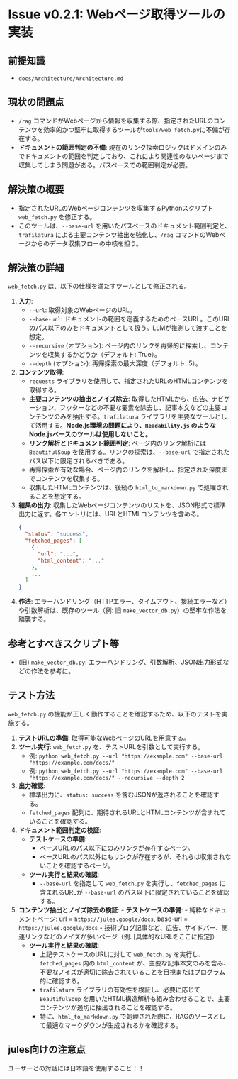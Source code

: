 # Issue v0.2.1: Webページ取得ツールの実装

## 前提知識
- `docs/Architecture/Architecture.md`

## 現状の問題点
- `/rag` コマンドがWebページから情報を収集する際、指定されたURLのコンテンツを効率的かつ堅牢に取得するツールが`tools/web_fetch.py`に不備が存在する。
- **ドキュメントの範囲判定の不備**: 現在のリンク探索ロジックはドメインのみでドキュメントの範囲を判定しており、これにより関連性のないページまで収集してしまう問題がある。パスベースでの範囲判定が必要。

## 解決策の概要
- 指定されたURLのWebページコンテンツを収集するPythonスクリプト `web_fetch.py` を修正する。
- このツールは、`--base-url` を用いたパスベースのドキュメント範囲判定と、`trafilatura` による主要コンテンツ抽出を強化し、`/rag` コマンドのWebページからのデータ収集フローの中核を担う。

## 解決策の詳細
`web_fetch.py` は、以下の仕様を満たすツールとして修正される。

1.  **入力**:
    - `--url`: 取得対象のWebページのURL。
    - `--base-url`: ドキュメントの範囲を定義するためのベースURL。このURLのパス以下のみをドキュメントとして扱う。LLMが推測して渡すことを想定。
    - `--recursive` (オプション): ページ内のリンクを再帰的に探索し、コンテンツを収集するかどうか（デフォルト: True）。
    - `--depth` (オプション): 再帰探索の最大深度（デフォルト: 5）。
2.  **コンテンツ取得**:
    - `requests` ライブラリを使用して、指定されたURLのHTMLコンテンツを取得する。
    - **主要コンテンツの抽出とノイズ除去**: 取得したHTMLから、広告、ナビゲーション、フッターなどの不要な要素を除去し、記事本文などの主要コンテンツのみを抽出する。`trafilatura` ライブラリを主要なツールとして活用する。**Node.js環境の問題により、`Readability.js` のようなNode.jsベースのツールは使用しないこと。**
    - **リンク解析とドキュメント範囲判定**: ページ内のリンク解析には `BeautifulSoup` を使用する。リンクの探索は、`--base-url` で指定されたパス以下に限定されるべきである。
    - 再帰探索が有効な場合、ページ内のリンクを解析し、指定された深度までコンテンツを収集する。
    - 収集したHTMLコンテンツは、後続の `html_to_markdown.py` で処理されることを想定する。
3.  **結果の出力**: 収集したWebページコンテンツのリストを、JSON形式で標準出力に返す。各エントリには、URLとHTMLコンテンツを含める。
    ```json
    {
      "status": "success",
      "fetched_pages": [
        {
          "url": "...",
          "html_content": "..."
        },
        ...
      ]
    }
    ```
4.  **作法**: エラーハンドリング（HTTPエラー、タイムアウト、接続エラーなど）や引数解析は、既存のツール（例: 旧 `make_vector_db.py`）の堅牢な作法を踏襲する。

## 参考とすべきスクリプト等
- (旧) `make_vector_db.py`: エラーハンドリング、引数解析、JSON出力形式などの作法を参考に。

## テスト方法
`web_fetch.py` の機能が正しく動作することを確認するため、以下のテストを実施する。

1.  **テストURLの準備**: 取得可能なWebページのURLを用意する。
2.  **ツール実行**: `web_fetch.py` を、テストURLを引数として実行する。
    - 例: `python web_fetch.py --url "https://example.com" --base-url "https://example.com/docs/"`
    - 例: `python web_fetch.py --url "https://example.com" --base-url "https://example.com/docs/" --recursive --depth 2`
3.  **出力確認**: 
    - 標準出力に、`status: success` を含むJSONが返されることを確認する。
    - `fetched_pages` 配列に、期待されるURLとHTMLコンテンツが含まれていることを確認する。
4.  **ドキュメント範囲判定の検証**:
    -   **テストケースの準備**:
        -   ベースURLのパス以下にのみリンクが存在するページ。
        -   ベースURLのパス以外にもリンクが存在するが、それらは収集されないことを確認するページ。
    -   **ツール実行と結果の確認**:
        -   `--base-url` を指定して `web_fetch.py` を実行し、`fetched_pages` に含まれるURLが `--base-url` のパス以下に限定されていることを確認する。
5.  **コンテンツ抽出とノイズ除去の検証**:
        -   **テストケースの準備**:
        -   純粋なドキュメントページ: url = `https://jules.google/docs`, base-url = `https://jules.google/docs`
        -   技術ブログ記事など、広告、サイドバー、関連リンクなどのノイズが多いページ（例: [具体的なURLをここに指定]）
    -   **ツール実行と結果の確認**:
        -   上記テストケースのURLに対して `web_fetch.py` を実行し、`fetched_pages` 内の `html_content` が、主要な記事本文のみを含み、不要なノイズが適切に除去されていることを目視またはプログラム的に確認する。
        -   `trafilatura` ライブラリの有効性を検証し、必要に応じて `BeautifulSoup` を用いたHTML構造解析も組み合わせることで、主要コンテンツが適切に抽出されることを確認する。
        -   特に、`html_to_markdown.py` で処理された際に、RAGのソースとして最適なマークダウンが生成されるかを確認する。

## jules向けの注意点
ユーザーとの対話には日本語を使用すること！！